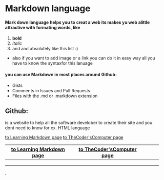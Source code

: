 # Markdown language
#### Mark down language helps you to creat a web its makes yu web alittle attractive with formating words, like 
1. **bold**
2. *italic*
3. and and absolutely like this list :)
 - also if you want to add image or a link you can do it in easy way all you have to know the syntaxfor this lanuage
#### you can use Markdown in most places around Github:
- Gists
- Comments in Issues and Pull Requests
- Files with the .md or .markdown extension

## Github:
is a website to help all the software develober to create their site and you dont need to know for ex. HTML language 

[to Learning Markdown page](https://mahmoudghnnam.github.io/reading-notes/Learning%20Markdown) 
[to TheCoder'sComputer page](https://mahmoudghnnam.github.io/reading-notes/TheCoder'sComputer)

| [to Learning Markdown page](https://mahmoudghnnam.github.io/reading-notes/Learning%20Markdown)  |  [to TheCoder'sComputer page](https://mahmoudghnnam.github.io/reading-notes/TheCoder'sComputer) |   |   |   |
|---|---|---|---|---|
|   |   |   |   |   |
|   |   |   |   |   |
|   |   |   |   |   |

.